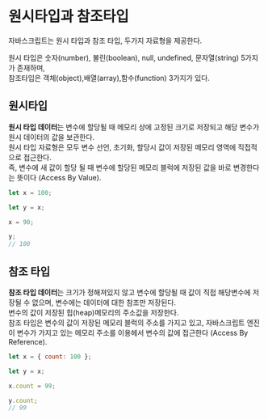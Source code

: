 # 원시타입과 참조타입

자바스크립트는 원시 타입과 참조 타입, 두가지 자료형을 제공한다.

원시 타입은 숫자(number), 불린(boolean), null, undefined, 문자열(string) 5가지가 존재하며,  
참조타입은 객체(object),배열(array),함수(function) 3가지가 있다.

## 원시타입

<b>원시 타입 데이터</b>는 변수에 할당될 때 메모리 상에 고정된 크기로 저장되고 해당 변수가 원시 데이터의 값을 보관한다.  
원시 타입 자료형은 모두 변수 선언, 초기화, 할당시 값이 저장된 메모리 영역에 직접적으로 접근한다.  
 즉, 변수에 새 값이 할당 될 때 변수에 할당된 메모리 블럭에 저장된 값을 바로 변경한다는 뜻이다 (Access By Value).

```js
let x = 100;

let y = x;

x = 90;

y;
// 100
```

## 참조 타입

<b>참조 타입 데이터</b>는 크기가 정해져있지 않고 변수에 할당될 때 값이 직접 해당변수에 저장될 수 없으며, 변수에는 데이터에 대한 참조만 저장된다.  
변수의 값이 저장된 힙(heap)메모리의 주소값을 저장한다.  
참조 타입은 변수의 값이 저장된 메모리 블럭의 주소를 가지고 있고, 자바스크립트 엔진이 변수가 가지고 있는 메모리 주소를 이용헤서 변수의 값에 접근한다 (Access By Reference).

```js
let x = { count: 100 };

let y = x;

x.count = 99;

y.count;
// 99
```
